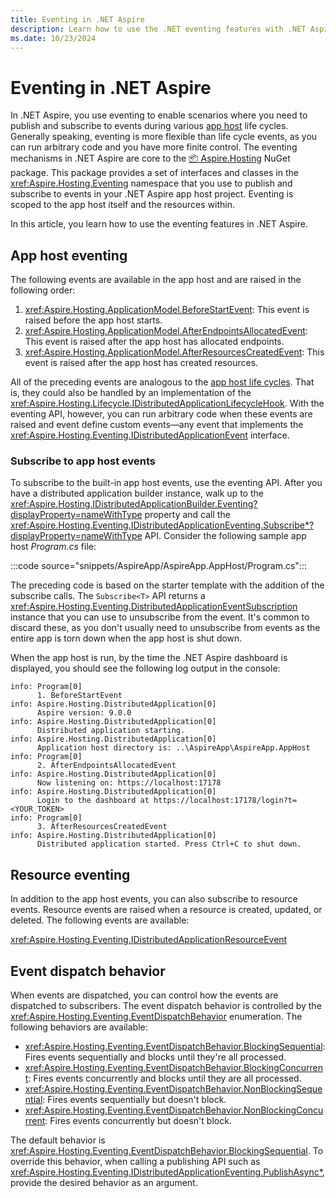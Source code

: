```yaml
---
title: Eventing in .NET Aspire
description: Learn how to use the .NET eventing features with .NET Aspire.
ms.date: 10/23/2024
---
```


# Eventing in .NET Aspire

In .NET Aspire, you use eventing to enable scenarios where you need to publish and subscribe to events during various [app host](xref:dotnet/aspire/app-host#app-host-life-cycles) life cycles. Generally speaking, eventing is more flexible than life cycle events, as you can run arbitrary code and you have more finite control. The eventing mechanisms in .NET Aspire are core to the [📦 Aspire.Hosting](https://www.nuget.org/packages/Aspire.Hosting) NuGet package. This package provides a set of interfaces and classes in the <xref:Aspire.Hosting.Eventing> namespace that you use to publish and subscribe to events in your .NET Aspire app host project. Eventing is scoped to the app host itself and the resources within.

In this article, you learn how to use the eventing features in .NET Aspire.

## App host eventing

The following events are available in the app host and are raised in the following order:

1. <xref:Aspire.Hosting.ApplicationModel.BeforeStartEvent>: This event is raised before the app host starts.
1. <xref:Aspire.Hosting.ApplicationModel.AfterEndpointsAllocatedEvent>: This event is raised after the app host has allocated endpoints.
1. <xref:Aspire.Hosting.ApplicationModel.AfterResourcesCreatedEvent>: This event is raised after the app host has created resources.

All of the preceding events are analogous to the [app host life cycles](xref:dotnet/aspire/app-host#app-host-life-cycles). That is, they could also be handled by an implementation of the <xref:Aspire.Hosting.Lifecycle.IDistributedApplicationLifecycleHook>. With the eventing API, however, you can run arbitrary code when these events are raised and event define custom events—any event that implements the <xref:Aspire.Hosting.Eventing.IDistributedApplicationEvent> interface.

### Subscribe to app host events

To subscribe to the built-in app host events, use the eventing API. After you have a distributed application builder instance, walk up to the <xref:Aspire.Hosting.IDistributedApplicationBuilder.Eventing?displayProperty=nameWithType> property and call the <xref:Aspire.Hosting.Eventing.IDistributedApplicationEventing.Subscribe*?displayProperty=nameWithType> API. Consider the following sample app host _Program.cs_ file:

:::code source="snippets/AspireApp/AspireApp.AppHost/Program.cs":::

The preceding code is based on the starter template with the addition of the subscribe calls. The `Subscribe<T>` API returns a <xref:Aspire.Hosting.Eventing.DistributedApplicationEventSubscription> instance that you can use to unsubscribe from the event. It's common to discard these, as you don't usually need to unsubscribe from events as the entire app is torn down when the app host is shut down.

When the app host is run, by the time the .NET Aspire dashboard is displayed, you should see the following log output in the console:

```Output
info: Program[0]
      1. BeforeStartEvent
info: Aspire.Hosting.DistributedApplication[0]
      Aspire version: 9.0.0
info: Aspire.Hosting.DistributedApplication[0]
      Distributed application starting.
info: Aspire.Hosting.DistributedApplication[0]
      Application host directory is: ..\AspireApp\AspireApp.AppHost
info: Program[0]
      2. AfterEndpointsAllocatedEvent
info: Aspire.Hosting.DistributedApplication[0]
      Now listening on: https://localhost:17178
info: Aspire.Hosting.DistributedApplication[0]
      Login to the dashboard at https://localhost:17178/login?t=<YOUR_TOKEN>
info: Program[0]
      3. AfterResourcesCreatedEvent
info: Aspire.Hosting.DistributedApplication[0]
      Distributed application started. Press Ctrl+C to shut down.
```

## Resource eventing

In addition to the app host events, you can also subscribe to resource events. Resource events are raised when a resource is created, updated, or deleted. The following events are available:

<xref:Aspire.Hosting.Eventing.IDistributedApplicationResourceEvent>

## Event dispatch behavior

When events are dispatched, you can control how the events are dispatched to subscribers. The event dispatch behavior is controlled by the <xref:Aspire.Hosting.Eventing.EventDispatchBehavior> enumeration. The following behaviors are available:

- <xref:Aspire.Hosting.Eventing.EventDispatchBehavior.BlockingSequential>: Fires events sequentially and blocks until they're all processed.
- <xref:Aspire.Hosting.Eventing.EventDispatchBehavior.BlockingConcurrent>: Fires events concurrently and blocks until they are all processed.
- <xref:Aspire.Hosting.Eventing.EventDispatchBehavior.NonBlockingSequential>: Fires events sequentially but doesn't block.
- <xref:Aspire.Hosting.Eventing.EventDispatchBehavior.NonBlockingConcurrent>: Fires events concurrently but doesn't block.

The default behavior is <xref:Aspire.Hosting.Eventing.EventDispatchBehavior.BlockingSequential>. To override this behavior, when calling a publishing API such as <xref:Aspire.Hosting.Eventing.IDistributedApplicationEventing.PublishAsync*>, provide the desired behavior as an argument.
